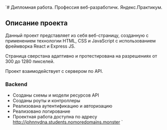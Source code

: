 `# Дипломная работа. Профессия веб-разработичк. Яндекс.Практикум.

## Описание проекта

Данный проект представляет из себя веб-страницу, созданную с применением технологии HTML, CSS и JavaScript с использованием фреймворка React и Express JS.

Страница сверстана адаптивно и протестирована на разрешениях от 300 до 1280 пикселей.

Проект взаимодействует с сервером по API.

### Backend

+ Созданы схемы и модели ресурсов API
+ Созданы роуты и контроллеры
+ Реализована аутентификацию и авторизацию
+ Реализовано логирование
+ Проектная работа доступна по адресу http://johnnydna.students.nomoredomains.monster
`